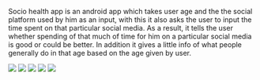 Socio health app is an android app which takes user age and the the social platform used by him as an input, with this it also asks the user to input the time spent on that particular social media. As a result, it tells the user whether spending of that much of time for him on a particular social media is good or could be better. In addition it gives a little info of what people generally do in that age based on the age given by user.

![](https://github.com/Satyyam/Socio-Health/blob/master/First%20Screen.jpeg)
![](https://github.com/Satyyam/Socio-Health/blob/master/LongScreenshot_2021-05-20-23-02-43.png)
![](https://github.com/Satyyam/Socio-Health/blob/master/LongScreenshot_2021-05-20-23-03-17.png)
![](https://github.com/Satyyam/Socio-Health/blob/master/LongScreenshot_2021-05-20-23-04-53.png)
![](https://github.com/Satyyam/Socio-Health/blob/master/LongScreenshot_2021-05-20-23-04-06.png)

